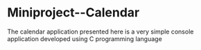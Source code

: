 # Miniproject--Calendar
The calendar application presented here is a very simple console application developed using C programming language
